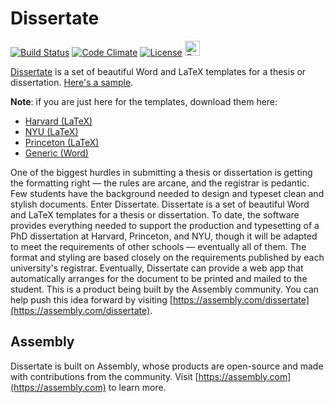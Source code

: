 # Dissertate
[![Build Status](https://travis-ci.org/asm-products/Dissertate.svg?branch=master)](https://travis-ci.org/asm-products/Dissertate)
[![Code Climate](https://codeclimate.com/github/asm-products/dissertate/badges/gpa.svg)](https://codeclimate.com/github/asm-products/dissertate)
[![License](https://img.shields.io/badge/license-AGPL-FBB829.svg)](https://www.gnu.org/licenses/agpl-3.0.html)
<a href="https://assembly.com/dissertate/bounties?utm_campaign=assemblage&utm_source=dissertate&utm_medium=repo_badge"><img src="http://badger.asm.co/dissertate/badges/tasks.svg" height="24px" alt="Open Tasks" /></a>

[Dissertate](http://asm-products.github.io/Dissertate/) is a set of beautiful Word and LaTeX templates for a thesis or dissertation. [Here's a sample](https://s3.amazonaws.com/dissertate.io/generic.pdf).

**Note**: if you are just here for the templates, download them here:
- [Harvard (LaTeX)](https://s3.amazonaws.com/dissertate.io/Dissertate-Harvard-LaTeX.zip)
- [NYU (LaTeX)](https://s3.amazonaws.com/dissertate.io/Dissertate-NYU-LaTeX.zip)
- [Princeton (LaTeX)](https://s3.amazonaws.com/dissertate.io/Dissertate-Princeton-LaTeX.zip)
- [Generic (Word)](https://s3.amazonaws.com/dissertate.io/dissertate.docx)

One of the biggest hurdles in submitting a thesis or dissertation is getting the formatting right — the rules are arcane, and the registrar is pedantic. Few students have the background needed to design and typeset clean and stylish documents. Enter Dissertate. Dissertate is a set of beautiful Word and LaTeX templates for a thesis or dissertation. To date, the software provides everything needed to support the production and typesetting of a PhD dissertation at Harvard, Princeton, and NYU, though it will be adapted to meet the requirements of other schools — eventually all of them. The format and styling are based closely on the requirements published by each university's registrar. Eventually, Dissertate can provide a web app that automatically arranges for the document to be printed and mailed to the student. This is a product being built by the Assembly community. You can help push this idea forward by visiting [https://assembly.com/dissertate](https://assembly.com/dissertate).

## Assembly
Dissertate is built on Assembly, whose products are open-source and made with contributions from the community. Visit [https://assembly.com](https://assembly.com) to learn more.
